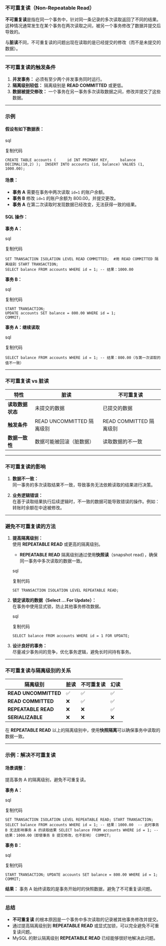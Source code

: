   ### **不可重复读（Non-Repeatable Read）**

**不可重复读**是指在同一个事务中，针对同一条记录的多次读取返回了不同的结果。这种情况通常发生在某个事务在两次读取之间，被另一个事务修改了数据并提交后导致的。

与**脏读**不同，不可重复读的问题出现在读取的是已经提交的修改（而不是未提交的数据）。

---

### **不可重复读的触发条件**

1. **并发事务：** 必须有至少两个并发事务同时运行。
2. **隔离级别较低：** 隔离级别是 **READ COMMITTED** 或更低。
3. **数据被提交修改：** 一个事务在另一事务多次读取数据之间，修改并提交了这些数据。

---

### **示例**

#### 假设有如下数据表：

sql

复制代码

`CREATE TABLE accounts (     id INT PRIMARY KEY,     balance DECIMAL(10,2) );  INSERT INTO accounts (id, balance) VALUES (1, 1000.00);`

#### 场景：

- **事务 A** 需要在事务中两次读取 `id=1` 的账户余额。
- **事务 B** 修改 `id=1` 的账户余额为 800.00，并提交更改。
- **事务 A** 在第二次读取时发现数据已经改变，无法获得一致的结果。

#### SQL 操作：

**事务 A：**

sql

复制代码

```mysql
SET TRANSACTION ISOLATION LEVEL READ COMMITTED;  #用 READ COMMITTED 隔离级别 START TRANSACTION; 
SELECT balance FROM accounts WHERE id = 1; -- 结果：1000.00
```

**事务 B：**

sql

复制代码

```mysql
START TRANSACTION; 
UPDATE accounts SET balance = 800.00 WHERE id = 1; 
COMMIT;
```

**事务 A：继续读取**

sql

复制代码

```mysql
SELECT balance FROM accounts WHERE id = 1; -- 结果：800.00（与第一次读取的值不一致）
```

---

### **不可重复读 vs 脏读**

|特性|脏读|不可重复读|
|---|---|---|
|**读取数据状态**|未提交的数据|已提交的数据|
|**触发条件**|READ UNCOMMITTED 隔离级别|READ COMMITTED 隔离级别|
|**数据一致性**|数据可能被回滚（脏数据）|读取数据的不一致|

---

### **不可重复读的影响**

1. **数据不一致：**  
    同一事务的多次读取结果不一致，导致事务无法依赖读取的结果进行决策。
    
2. **业务逻辑错误：**  
    在基于读取结果执行后续逻辑时，不一致的数据可能导致错误的操作。例如：转账时余额在中途被修改。
    

---

### **避免不可重复读的方法**

1. **提高隔离级别：**  
    使用 **REPEATABLE READ** 或更高的隔离级别。
    
    - **REPEATABLE READ** 隔离级别通过使用**快照读**（snapshot read），确保同一事务中多次读取的数据一致。
    
    sql
    
    复制代码
    
    `SET TRANSACTION ISOLATION LEVEL REPEATABLE READ;`
    
2. **锁定读取的数据（Select ... For Update）：**  
    在事务中使用显式锁，防止其他事务修改数据。
    
    sql
    
    复制代码
    
    `SELECT balance FROM accounts WHERE id = 1 FOR UPDATE;`
    
3. **设计良好的事务：**  
    尽量减少事务间的竞争，优化事务逻辑，避免长时间持有事务。
    

---

### **不可重复读与隔离级别的关系**

|隔离级别|脏读|不可重复读|幻读|
|---|---|---|---|
|**READ UNCOMMITTED**|✅|✅|✅|
|**READ COMMITTED**|❌|✅|✅|
|**REPEATABLE READ**|❌|❌|✅|
|**SERIALIZABLE**|❌|❌|❌|

在 **REPEATABLE READ** 以上的隔离级别中，使用**快照隔离**可以确保事务中读取的数据一致。

---

### **示例：解决不可重复读**

#### 场景调整：

提高事务 A 的隔离级别，避免不可重复读。

**事务 A：**

sql

复制代码

`SET TRANSACTION ISOLATION LEVEL REPEATABLE READ; START TRANSACTION; SELECT balance FROM accounts WHERE id = 1; -- 结果：1000.00  -- 此时事务 B 无法影响事务 A 的读取结果 SELECT balance FROM accounts WHERE id = 1; -- 结果：1000.00（即使事务 B 提交修改，也不影响） COMMIT;`

**事务 B：**

sql

复制代码

`START TRANSACTION; UPDATE accounts SET balance = 800.00 WHERE id = 1; COMMIT;`

**结果：** 事务 A 始终读取的是事务开始时的快照数据，避免了不可重复读问题。

---

### **总结**

- **不可重复读** 的根本原因是一个事务中多次读取的记录被其他事务修改并提交。
- 通过提高隔离级别到 **REPEATABLE READ** 或显式加锁，可以完全避免不可重复读问题。
- MySQL 的默认隔离级别 **REPEATABLE READ** 已经能够很好地解决此问题。